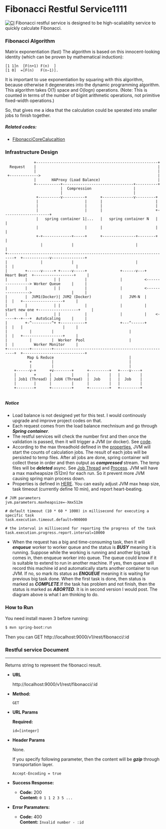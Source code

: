 # Fibonacci Restful Service1111
[![CI](https://github.com/MyJaguar1982/FibonacciRestDemo/actions/workflows/main.yml/badge.svg)](https://github.com/MyJaguar1982/FibonacciRestDemo/actions/workflows/main.yml)
Fibonacci restful service is designed to be high-scaliablity service to quickly calculate Fibonacci. 

### Fibonacci Algorithm
Matrix exponentiation (fast)
The algorithm is based on this innocent-looking identity (which can be proven by mathematical induction):
```. 
[1 1]n  [F(n+1) F(n)  ]
[1 0]  =[F(n)   F(n−1)].
```
It is important to use exponentiation by squaring with this algorithm, because otherwise it degenerates into the dynamic programming algorithm. This algorithm takes O(1) space and O(logn) operations. (Note: This is counted in terms of the number of bigint arithmetic operations, not primitive fixed-width operations.)

So, that gives me a idea that the calculation could be sperated into smaller jobs to finish together.
##### Related codes:
 * [FibonacciCoreCalucaltion](https://github.com/iamtangram/FibonacciRest/blob/master/src/main/java/com/emc/test/fibonacci/FibonacciCoreCalucaltion.java)




### Infrastructure Design
```
             +-------------------------------------------------------+
  Request    |                                                       |
             |                                                       |
 +------------->                                                     |
             |       HAProxy (Load Balance)                          |
             +-----------+--------------------------------+----------+
                         |  Compression                   |
                         |                                |
              +----------v----------+      +--------------v---------+
              |                     |      |                        |
              |                     |      |                        |
              |                     |      |                        +---------------------+
              |   spring container 1|...   |   spring container N   |                     |
              |                     |      |                        |                     |
              +-+-------------+-----+      +---------------+--------+                     |
                |             |                            |                              |
+-------------------------------------------------------------------------+  +------------v---------------+
|               |             |                            |              |  |                            |
|        +------v-----+ +-----v-----+               +------v---+     Heart Beat  +------------------+     |
|        |            | |           |               |          <-----------------> Worker Queue     |     |
|        |            | |           |               |          <----------------->                  |     |
|        |  JVM1(Docker)| JVM2 (Docker)             |   JVM-N  |          |  |   +------------------+     |
|        |            | |           |               |          |   start new one +------------------+     |
|        |            | |           |               |          |    <-----+--+---+  AutoScaling     |     |
|        +-^---------^+ +-----------+               +---^------+          |  |   |                  |     |
|          |         |                                  |                 |  |   +------------------+     |
|          |         |  Worker  Pool                    |                 |  |         Worker Monitor     |
+----------+---------+----------------------------------------------------+  +----------------------------+
          Map & Reduce                                  |
           +         |                                  |
           |         |                                  |
    +------v-+      +v--------+      +---------+   +----v----+
    |        +      |         |      |         |   |         |
    | Job1 (Thread) | JobN (Thread)  |  Job    |   |  Job    |
    |        |      |         |      |         |   |         |
    +--------+      +---------+      +---------+   +---------+


```
##### Notice
* Load balance is not designed yet for this test. I would continously upgrade and improve project codes on that.
* Each request comes from the load balance mechnisum and go through ***Spring container***. 
* The restful services will check the number first and then once the validation is passed, then it will trigger a JVM (or docker). See [code](https://github.com/iamtangram/FibonacciRest/blob/master/src/main/java/com/emc/test/rest/FibonacciCalculationResource.java).
* According to the max threadhold defined in the [properties](https://github.com/iamtangram/FibonacciRest/blob/master/src/main/resources/application.properties), JVM will start the counts of calculation jobs. The result of each jobs will be persisted to temp files. After all jobs are done, spring container will collect these in order and then output as ***compressed*** stream. The temp files will be ***deleted*** async.  See [Job Thread](https://github.com/iamtangram/FibonacciRest/blob/master/src/main/java/com/emc/test/fibonacci/FibonacciPartThread.java) and [Process](https://github.com/iamtangram/FibonacciRest/blob/master/src/main/java/com/emc/test/process/ProcessRunner.java). JVM will have a max maxheapsize (512m) for each run. So it prevent more JVM causing spring main process down.
* Properties is defined in [HERE](https://github.com/iamtangram/FibonacciRest/blob/master/src/main/resources/application.properties). You can easily adjust JVM max heap size, task timeout (currently define 10 min), and report heart-beating.
```
# JVM parameters
jvm.parameters.maxheapsize=-Xmx512m

# default timeout (10 * 60 * 1000) in millisecond for executing a specific task
task.execution.timeout.default=900000

# the interval in millisecond for reporting the progress of the task
task.execution.progress.report.interval=10000
```
* When the request has a big and time-consuming task, then it will ***enqueue*** worker to worker queue and the status is ***BUSY*** meaning it is running. Suppose while the working is running and another big task comes in, then enqueue worker into queue. The queue could know if it is suitable to extend to run in another machine. If yes, then queue will record this machine id and automatically starts another container to run JVM. If no, so mark its status as ***ENQUEUE*** meaning it is waiting for previous big task done. When the first task is done, then status is marked as ***COMPLETE***.If the task has problem and not finish, then the status is marked as ***ABORTED***. It is in second version I would post. The diagram above is what I am thinking to do.

### How to Run

You need install maven 3 before running:

```sh
$ mvn spring-boot:run
```
Then you can GET http://localhost:9000/v1/rest/fibonacci/:id

### Restful service Document 
----
  Returns string to represent the fibonacci result.

* **URL**

  http://localhost:9000/v1/rest/fibonacci/:id

* **Method:**

  `GET`
  
*  **URL Params**

   **Required:**
 
   `id=[integer]`

* **Header Params**

  None. 
  
  If you specify following parameter, then the content will be ***gzip*** through transportation layer. 

  `Accept-Encoding = true`

* **Success Response:**

  * **Code:** 200 <br />
    **Content:** `0 1 1 2 3 5 ...`
 
* **Error Paramaters:**

  * **Code:** 400 <br />
    **Content:** `Invalid number - :id`
